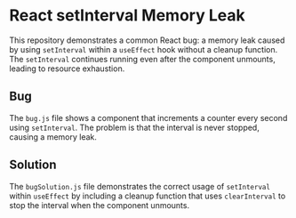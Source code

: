 # React setInterval Memory Leak

This repository demonstrates a common React bug: a memory leak caused by using `setInterval` within a `useEffect` hook without a cleanup function.  The `setInterval` continues running even after the component unmounts, leading to resource exhaustion.

## Bug
The `bug.js` file shows a component that increments a counter every second using `setInterval`.  The problem is that the interval is never stopped, causing a memory leak.

## Solution
The `bugSolution.js` file demonstrates the correct usage of `setInterval` within `useEffect` by including a cleanup function that uses `clearInterval` to stop the interval when the component unmounts.